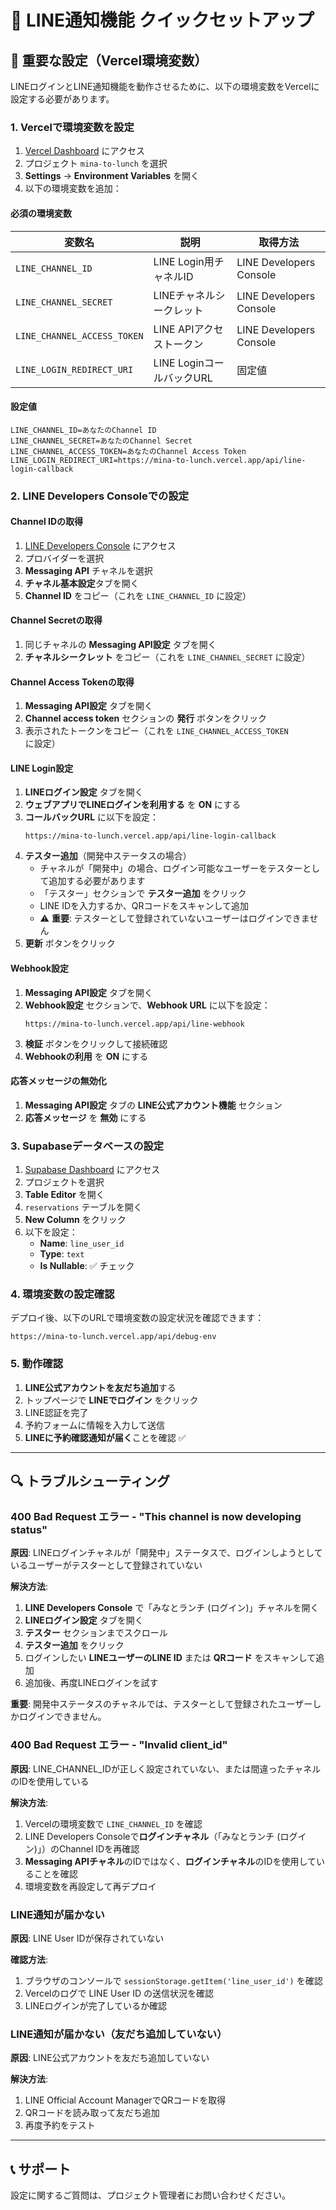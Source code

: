 # 🔧 LINE通知機能 クイックセットアップ

## 🚨 重要な設定（Vercel環境変数）

LINEログインとLINE通知機能を動作させるために、以下の環境変数をVercelに設定する必要があります。

### 1. Vercelで環境変数を設定

1. [Vercel Dashboard](https://vercel.com/dashboard) にアクセス
2. プロジェクト `mina-to-lunch` を選択
3. **Settings** → **Environment Variables** を開く
4. 以下の環境変数を追加：

#### 必須の環境変数

| 変数名 | 説明 | 取得方法 |
|--------|------|----------|
| `LINE_CHANNEL_ID` | LINE Login用チャネルID | LINE Developers Console |
| `LINE_CHANNEL_SECRET` | LINEチャネルシークレット | LINE Developers Console |
| `LINE_CHANNEL_ACCESS_TOKEN` | LINE APIアクセストークン | LINE Developers Console |
| `LINE_LOGIN_REDIRECT_URI` | LINE LoginコールバックURL | 固定値 |

#### 設定値

```env
LINE_CHANNEL_ID=あなたのChannel ID
LINE_CHANNEL_SECRET=あなたのChannel Secret
LINE_CHANNEL_ACCESS_TOKEN=あなたのChannel Access Token
LINE_LOGIN_REDIRECT_URI=https://mina-to-lunch.vercel.app/api/line-login-callback
```

### 2. LINE Developers Consoleでの設定

#### Channel IDの取得

1. [LINE Developers Console](https://developers.line.biz/console/) にアクセス
2. プロバイダーを選択
3. **Messaging API** チャネルを選択
4. **チャネル基本設定**タブを開く
5. **Channel ID** をコピー（これを `LINE_CHANNEL_ID` に設定）

#### Channel Secretの取得

1. 同じチャネルの **Messaging API設定** タブを開く
2. **チャネルシークレット** をコピー（これを `LINE_CHANNEL_SECRET` に設定）

#### Channel Access Tokenの取得

1. **Messaging API設定** タブを開く
2. **Channel access token** セクションの **発行** ボタンをクリック
3. 表示されたトークンをコピー（これを `LINE_CHANNEL_ACCESS_TOKEN` に設定）

#### LINE Login設定

1. **LINEログイン設定** タブを開く
2. **ウェブアプリでLINEログインを利用する** を **ON** にする
3. **コールバックURL** に以下を設定：
   ```
   https://mina-to-lunch.vercel.app/api/line-login-callback
   ```
4. **テスター追加**（開発中ステータスの場合）
   - チャネルが「開発中」の場合、ログイン可能なユーザーをテスターとして追加する必要があります
   - 「テスター」セクションで **テスター追加** をクリック
   - LINE IDを入力するか、QRコードをスキャンして追加
   - ⚠️ **重要**: テスターとして登録されていないユーザーはログインできません
5. **更新** ボタンをクリック

#### Webhook設定

1. **Messaging API設定** タブを開く
2. **Webhook設定** セクションで、**Webhook URL** に以下を設定：
   ```
   https://mina-to-lunch.vercel.app/api/line-webhook
   ```
3. **検証** ボタンをクリックして接続確認
4. **Webhookの利用** を **ON** にする

#### 応答メッセージの無効化

1. **Messaging API設定** タブの **LINE公式アカウント機能** セクション
2. **応答メッセージ** を **無効** にする

### 3. Supabaseデータベースの設定

1. [Supabase Dashboard](https://supabase.com/dashboard) にアクセス
2. プロジェクトを選択
3. **Table Editor** を開く
4. `reservations` テーブルを開く
5. **New Column** をクリック
6. 以下を設定：
   - **Name**: `line_user_id`
   - **Type**: `text`
   - **Is Nullable**: ✅ チェック

### 4. 環境変数の設定確認

デプロイ後、以下のURLで環境変数の設定状況を確認できます：

```
https://mina-to-lunch.vercel.app/api/debug-env
```

### 5. 動作確認

1. **LINE公式アカウントを友だち追加**する
2. トップページで **LINEでログイン** をクリック
3. LINE認証を完了
4. 予約フォームに情報を入力して送信
5. **LINEに予約確認通知が届く**ことを確認 ✅

---

## 🔍 トラブルシューティング

### 400 Bad Request エラー - "This channel is now developing status"

**原因**: LINEログインチャネルが「開発中」ステータスで、ログインしようとしているユーザーがテスターとして登録されていない

**解決方法**:
1. **LINE Developers Console** で「みなとランチ (ログイン)」チャネルを開く
2. **LINEログイン設定** タブを開く
3. **テスター** セクションまでスクロール
4. **テスター追加** をクリック
5. ログインしたい **LINEユーザーのLINE ID** または **QRコード** をスキャンして追加
6. 追加後、再度LINEログインを試す

**重要**: 開発中ステータスのチャネルでは、テスターとして登録されたユーザーしかログインできません。

### 400 Bad Request エラー - "Invalid client_id"

**原因**: LINE_CHANNEL_IDが正しく設定されていない、または間違ったチャネルのIDを使用している

**解決方法**:
1. Vercelの環境変数で `LINE_CHANNEL_ID` を確認
2. LINE Developers Consoleで**ログインチャネル**（「みなとランチ (ログイン)」）のChannel IDを再確認
3. **Messaging APIチャネル**のIDではなく、**ログインチャネル**のIDを使用していることを確認
4. 環境変数を再設定して再デプロイ

### LINE通知が届かない

**原因**: LINE User IDが保存されていない

**確認方法**:
1. ブラウザのコンソールで `sessionStorage.getItem('line_user_id')` を確認
2. Vercelのログで LINE User ID の送信状況を確認
3. LINEログインが完了しているか確認

### LINE通知が届かない（友だち追加していない）

**原因**: LINE公式アカウントを友だち追加していない

**解決方法**:
1. LINE Official Account ManagerでQRコードを取得
2. QRコードを読み取って友だち追加
3. 再度予約をテスト

---

## 📞 サポート

設定に関するご質問は、プロジェクト管理者にお問い合わせください。

